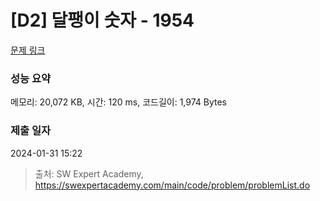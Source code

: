 # [D2] 달팽이 숫자 - 1954 

[문제 링크](https://swexpertacademy.com/main/code/problem/problemDetail.do?contestProbId=AV5PobmqAPoDFAUq) 

### 성능 요약

메모리: 20,072 KB, 시간: 120 ms, 코드길이: 1,974 Bytes

### 제출 일자

2024-01-31 15:22



> 출처: SW Expert Academy, https://swexpertacademy.com/main/code/problem/problemList.do